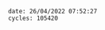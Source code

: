 

                date: 26/04/2022 07:52:27
                cycles: 105420

                         